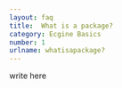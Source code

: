 ```yaml
---
layout: faq
title:  What is a package?
category: Ecgine Basics
number: 1
urlname: whatisapackage?
---
```


write here